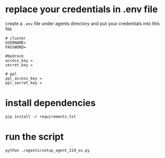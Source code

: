 # replace your credentials in .env file

create a `.env` file under agents directory and put your credentials into this file
```shell
# cluster
USERNAME=
PASSWORD=

#bedrock
access_key = 
secret_key = 

# ppl
ppl_access_key = 
ppl_secret_key = 
```

# install dependencies 

`pip install -r requirements.txt`

# run the script

`python ./agents/setup_agent_219_os.py`